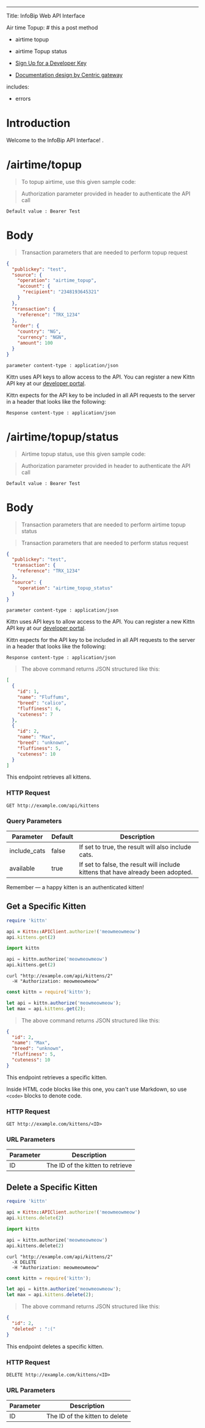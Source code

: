 ---
Title: InfoBip Web API Interface

Air time Topup: # this a post method
  - airtime topup
  - airtime Topup status

  - <a href='#'>Sign Up for a Developer Key</a>
  - <a href='http://centricgateway.com'>Documentation design by Centric gateway</a>

includes:
  - errors

# Introduction

Welcome to the InfoBip API Interface! .

# /airtime/topup

> To topup airtime, use this given sample code:

>Authorization parameter provided in header to authenticate the API call

```String
Default value : Bearer Test
```
# Body
>Transaction parameters that are needed to perform topup request

```json
{
  "publickey": "test",
  "source": {
    "operation": "airtime_topup",
    "account": {
      "recipient": "2348193645321"
    }
  },
  "transaction": {
    "reference": "TRX_1234"
  },
  "order": {
    "country": "NG",
    "currency": "NGN",
    "amount": 100
  }
}
```

`parameter content-type : application/json`

Kittn uses API keys to allow access to the API. You can register a new Kittn API key at our [developer portal](http://example.com/developers).

Kittn expects for the API key to be included in all API requests to the server in a header that looks like the following:

`Response content-type : application/json`


# /airtime/topup/status

>Airtime topup status, use this given sample code:

>Authorization parameter provided in header to authenticate the API call

```String
Default value : Bearer Test
```
# Body
>Transaction parameters that are needed to perform airtime topup status

>Transaction parameters that are needed to perform status request
```json
{
  "publickey": "test",
  "transaction": {
    "reference": "TRX_1234"
  },
  "source": {
    "operation": "airtime_topup_status"
  }
}
```

`parameter content-type : application/json`

Kittn uses API keys to allow access to the API. You can register a new Kittn API key at our [developer portal](http://example.com/developers).

Kittn expects for the API key to be included in all API requests to the server in a header that looks like the following:

`Response content-type : application/json`

> The above command returns JSON structured like this:

```json
[
  {
    "id": 1,
    "name": "Fluffums",
    "breed": "calico",
    "fluffiness": 6,
    "cuteness": 7
  },
  {
    "id": 2,
    "name": "Max",
    "breed": "unknown",
    "fluffiness": 5,
    "cuteness": 10
  }
]
```

This endpoint retrieves all kittens.

### HTTP Request

`GET http://example.com/api/kittens`

### Query Parameters

Parameter | Default | Description
--------- | ------- | -----------
include_cats | false | If set to true, the result will also include cats.
available | true | If set to false, the result will include kittens that have already been adopted.

<aside class="success">
Remember — a happy kitten is an authenticated kitten!
</aside>

## Get a Specific Kitten

```ruby
require 'kittn'

api = Kittn::APIClient.authorize!('meowmeowmeow')
api.kittens.get(2)
```

```python
import kittn

api = kittn.authorize('meowmeowmeow')
api.kittens.get(2)
```

```shell
curl "http://example.com/api/kittens/2"
  -H "Authorization: meowmeowmeow"
```

```javascript
const kittn = require('kittn');

let api = kittn.authorize('meowmeowmeow');
let max = api.kittens.get(2);
```

> The above command returns JSON structured like this:

```json
{
  "id": 2,
  "name": "Max",
  "breed": "unknown",
  "fluffiness": 5,
  "cuteness": 10
}
```

This endpoint retrieves a specific kitten.

<aside class="warning">Inside HTML code blocks like this one, you can't use Markdown, so use <code>&lt;code&gt;</code> blocks to denote code.</aside>

### HTTP Request

`GET http://example.com/kittens/<ID>`

### URL Parameters

Parameter | Description
--------- | -----------
ID | The ID of the kitten to retrieve

## Delete a Specific Kitten

```ruby
require 'kittn'

api = Kittn::APIClient.authorize!('meowmeowmeow')
api.kittens.delete(2)
```

```python
import kittn

api = kittn.authorize('meowmeowmeow')
api.kittens.delete(2)
```

```shell
curl "http://example.com/api/kittens/2"
  -X DELETE
  -H "Authorization: meowmeowmeow"
```

```javascript
const kittn = require('kittn');

let api = kittn.authorize('meowmeowmeow');
let max = api.kittens.delete(2);
```

> The above command returns JSON structured like this:

```json
{
  "id": 2,
  "deleted" : ":("
}
```

This endpoint deletes a specific kitten.

### HTTP Request

`DELETE http://example.com/kittens/<ID>`

### URL Parameters

Parameter | Description
--------- | -----------
ID | The ID of the kitten to delete
